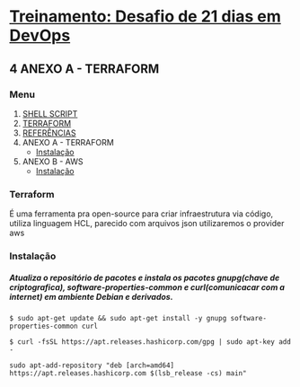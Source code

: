 # [Treinamento: Desafio de 21 dias em DevOps](../../README.md)
## 4 ANEXO A - TERRAFORM

### Menu
1. [SHELL SCRIPT](../../shellscript/shellscript.md)
2. [TERRAFORM](../../terraform/terraform.md)
3. [REFERÊNCIAS](./../../credit/credit.md)
4. ANEXO A - TERRAFORM
    * [Instalação](../../terraform/install/anexo_A_terraform_install.md)
5. ANEXO B - AWS
    * [Instalação](../../terraform/install/anexo_B_aws_install.md)




### Terraform
É uma ferramenta pra open-source para criar infraestrutura via código, utiliza linguagem HCL, parecido com arquivos json utilizaremos o provider aws

### Instalação

##### Atualiza o repositório de pacotes e instala os pacotes gnupg(chave de criptografica), software-properties-common e curl(comunicacar com a internet)  em ambiente Debian e derivados.
```
$ sudo apt-get update && sudo apt-get install -y gnupg software-properties-common curl
```

```
$ curl -fsSL https://apt.releases.hashicorp.com/gpg | sudo apt-key add -
```

```
sudo apt-add-repository "deb [arch=amd64] https://apt.releases.hashicorp.com $(lsb_release -cs) main"
```